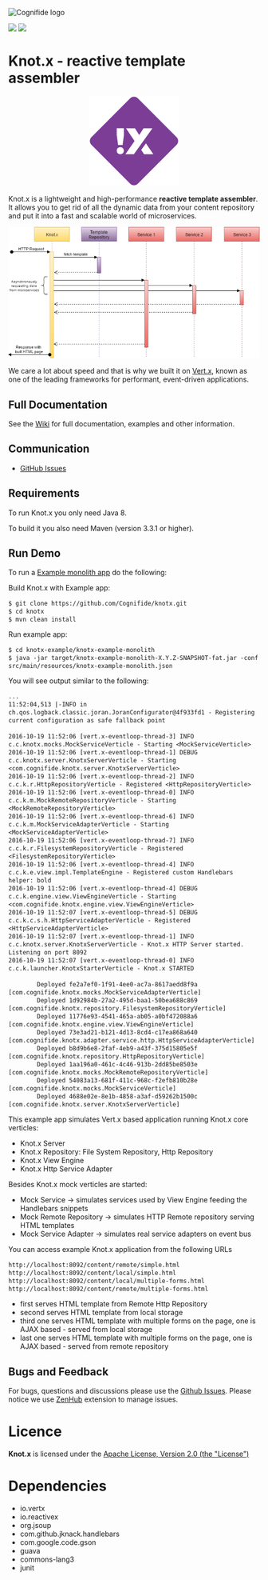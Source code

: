![Cognifide logo](http://cognifide.github.io/images/cognifide-logo.png)

[![][travis img]][travis]
[![][license img]][license]

# Knot.x - reactive template assembler
<p align="center">
  <img src="https://github.com/Cognifide/knotx/blob/master/icons/180x180.png?raw=true"
         alt="Knot.x"/>
</p>

Knot.x is a lightweight and high-performance **reactive template assembler**. It allows you to get rid of all the dynamic data from your content repository and put it into a fast and scalable world of microservices.

![Flow diagram](icons/architecture/flow-diagram.png)

We care a lot about speed and that is why we built it on [Vert.x](http://vertx.io/), known as one of the leading frameworks for performant, event-driven applications.

## Full Documentation

See the [Wiki](https://github.com/Cognifide/knotx/wiki) for full documentation, examples and other information.

## Communication
- [GitHub Issues](https://github.com/Cognifide/knotx/issues)

## Requirements

To run Knot.x you only need Java 8.

To build it you also need Maven (version 3.3.1 or higher).

## Run Demo

To run a [Example monolith app](https://github.com/Cognifide/knotx/blob/master/knotx-example/knotx-example-monolith) do the following:

Build Knot.x with Example app:

```
$ git clone https://github.com/Cognifide/knotx.git
$ cd knotx
$ mvn clean install
```

Run example app:
```
$ cd knotx-example/knotx-example-monolith
$ java -jar target/knotx-example-monolith-X.Y.Z-SNAPSHOT-fat.jar -conf src/main/resources/knotx-example-monolith.json
```

You will see output similar to the following:
```
...
11:52:04,513 |-INFO in ch.qos.logback.classic.joran.JoranConfigurator@4f933fd1 - Registering current configuration as safe fallback point

2016-10-19 11:52:06 [vert.x-eventloop-thread-3] INFO  c.c.knotx.mocks.MockServiceVerticle - Starting <MockServiceVerticle>
2016-10-19 11:52:06 [vert.x-eventloop-thread-1] DEBUG c.c.knotx.server.KnotxServerVerticle - Starting <com.cognifide.knotx.server.KnotxServerVerticle>
2016-10-19 11:52:06 [vert.x-eventloop-thread-2] INFO  c.c.k.r.HttpRepositoryVerticle - Registered <HttpRepositoryVerticle>
2016-10-19 11:52:06 [vert.x-eventloop-thread-0] INFO  c.c.k.m.MockRemoteRepositoryVerticle - Starting <MockRemoteRepositoryVerticle>
2016-10-19 11:52:06 [vert.x-eventloop-thread-6] INFO  c.c.k.m.MockServiceAdapterVerticle - Starting <MockServiceAdapterVerticle>
2016-10-19 11:52:06 [vert.x-eventloop-thread-7] INFO  c.c.k.r.FilesystemRepositoryVerticle - Registered <FilesystemRepositoryVerticle>
2016-10-19 11:52:06 [vert.x-eventloop-thread-4] INFO  c.c.k.e.view.impl.TemplateEngine - Registered custom Handlebars helper: bold
2016-10-19 11:52:06 [vert.x-eventloop-thread-4] DEBUG c.c.k.engine.view.ViewEngineVerticle - Starting <com.cognifide.knotx.engine.view.ViewEngineVerticle>
2016-10-19 11:52:07 [vert.x-eventloop-thread-5] DEBUG c.c.k.c.s.h.HttpServiceAdapterVerticle - Registered <HttpServiceAdapterVerticle>
2016-10-19 11:52:07 [vert.x-eventloop-thread-1] INFO  c.c.knotx.server.KnotxServerVerticle - Knot.x HTTP Server started. Listening on port 8092
2016-10-19 11:52:07 [vert.x-eventloop-thread-0] INFO  c.c.k.launcher.KnotxStarterVerticle - Knot.x STARTED 

		Deployed fe2a7ef0-1f91-4ee0-ac7a-8617aedd8f9a [com.cognifide.knotx.mocks.MockServiceAdapterVerticle]
		Deployed 1d92984b-27a2-495d-baa1-50bea688c869 [com.cognifide.knotx.repository.FilesystemRepositoryVerticle]
		Deployed 11776e93-4541-465a-ab05-a0bf472088a6 [com.cognifide.knotx.engine.view.ViewEngineVerticle]
		Deployed 73e3ad21-b121-4d13-8cd4-c17ea868a640 [com.cognifide.knotx.adapter.service.http.HttpServiceAdapterVerticle]
		Deployed b8d9b6e8-2faf-4eb9-a43f-375d15805e5f [com.cognifide.knotx.repository.HttpRepositoryVerticle]
		Deployed 1aa196a0-461c-4c46-913b-2dd85be8503e [com.cognifide.knotx.mocks.MockRemoteRepositoryVerticle]
		Deployed 54083a13-681f-411c-968c-f2efb810b28e [com.cognifide.knotx.mocks.MockServiceVerticle]
		Deployed 4688e02e-8e1b-4858-a3af-d59262b1500c [com.cognifide.knotx.server.KnotxServerVerticle]
```

This example app simulates Vert.x based application running Knot.x core verticles:
 - Knot.x Server
 - Knot.x Repository: File System Repository, Http Repository
 - Knot.x View Engine
 - Knot.x Http Service Adapter
 
Besides Knot.x mock verticles are started:
 - Mock Service  -> simulates services used by View Engine feeding the Handlebars snippets
 - Mock Remote Repository -> simulates HTTP Remote repository serving HTML templates
 - Mock Service Adapter -> simulates real service adapters on event bus

You can access example Knot.x application from the following URLs
```
http://localhost:8092/content/remote/simple.html
http://localhost:8092/content/local/simple.html
http://localhost:8092/content/local/multiple-forms.html
http://localhost:8092/content/remote/multiple-forms.html
```
- first serves HTML template from Remote Http Repository
- second serves HTML template from local storage
- third one serves HTML template with multiple forms on the page, one is AJAX based - served from local storage
- last one serves HTML template with multiple forms on the page, one is AJAX based - served from remote repository

## Bugs and Feedback

For bugs, questions and discussions please use the [Github Issues](https://github.com/Cognifide/knotx/issues).
Please notice we use [ZenHub](https://www.zenhub.com/) extension to manage issues.

# Licence

**Knot.x** is licensed under the [Apache License, Version 2.0 (the "License")](https://www.apache.org/licenses/LICENSE-2.0.txt)

# Dependencies

- io.vertx
- io.reactivex
- org.jsoup
- com.github.jknack.handlebars
- com.google.code.gson
- guava
- commons-lang3
- junit


[travis]:https://travis-ci.org/Cognifide/knotx
[travis img]:https://travis-ci.org/Cognifide/knotx.svg?branch=master

[license]:LICENSE
[license img]:https://img.shields.io/badge/License-Apache%202-blue.svg
